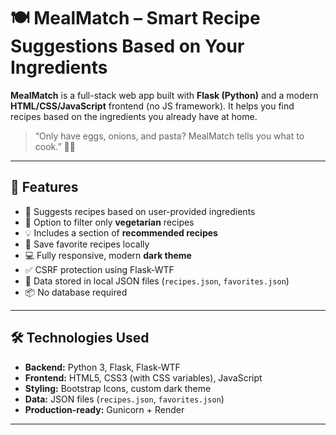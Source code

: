 # 🍽️ MealMatch – Smart Recipe Suggestions Based on Your Ingredients

**MealMatch** is a full-stack web app built with **Flask (Python)** and a modern **HTML/CSS/JavaScript** frontend (no JS framework). It helps you find recipes based on the ingredients you already have at home.

> “Only have eggs, onions, and pasta? MealMatch tells you what to cook.” 🧠✨

---

## 🚀 Features

- 🧠 Suggests recipes based on user-provided ingredients
- 🌱 Option to filter only **vegetarian** recipes
- 💡 Includes a section of **recommended recipes**
- 📎 Save favorite recipes locally
- 💻 Fully responsive, modern **dark theme**
- ✅ CSRF protection using Flask-WTF
- 📁 Data stored in local JSON files (`recipes.json`, `favorites.json`)
- 📦 No database required

---

## 🛠️ Technologies Used

- **Backend:** Python 3, Flask, Flask-WTF
- **Frontend:** HTML5, CSS3 (with CSS variables), JavaScript
- **Styling:** Bootstrap Icons, custom dark theme
- **Data:** JSON files (`recipes.json`, `favorites.json`)
- **Production-ready:** Gunicorn + Render

---

